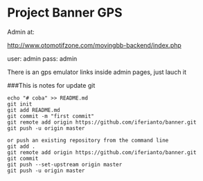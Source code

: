 # Project Banner GPS

Admin at:

http://www.otomotifzone.com/movingbb-backend/index.php

user:  admin
pass:  admin



There is an gps emulator links inside admin pages, just lauch it



###This is notes for update git

```
echo "# coba" >> README.md
git init
git add README.md
git commit -m "first commit"
git remote add origin https://github.com/iferianto/banner.git
git push -u origin master

or push an existing repository from the command line
git add .
git remote add origin https://github.com/iferianto/banner.git
git commit
git push --set-upstream origin master
git push -u origin master
```
